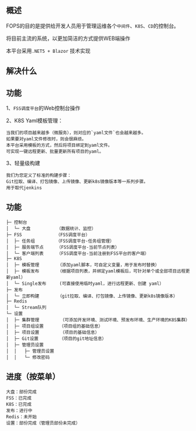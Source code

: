## 概述
FOPS的目的是提供给开发人员用于管理运维各个`中间件`、`K8S`、`CD`的控制台。

将目前主流的系统，以更加简洁的方式提供WEB端操作

本平台采用`.NET5 + Blazor` 技术实现

## 解决什么

## 功能
1、`FSS调度平台`的Web控制台操作

2、K8S Yaml模板管理：

    当我们的项目越来越多（微服务），则对应的`yaml文件`也会越来越多。
    如果要对yaml文件修改时，则会很麻烦。
    本平台采用模板的方式，然后将项目绑定到yaml文件。
    可实现一键远程更新、批量更新所有项目的yaml。

3、轻量级构建

    我们为您定义了标准的构建步骤：
    Git拉取、编译、打包镜像、上传镜像、更新k8s镜像版本等一系列步骤。
    用于取代jenkins
## 功能
```
├─ 控制台
│  └─ 大盘          （数据统计、监控）
├─ FSS             （FSS调度平台）
│  ├─ 任务组        （FSS调度平台-任务组管理）
│  ├─ 服务端节点     （FSS调度平台-当前节点列表）
│  └─ 客户端列表     （FSS调度平台-当前注册到FSS平台的客户端）
├─ K8S
│  ├─ 模板管理       （添加yaml脚本，可自定义变量，用于发布时替换）
│  ├─ 模板发布       （根据项目列表，并绑定yaml模板后，可针对单个或全部项目远程更新yaml）
│  └─ Single发布     (可直接使用临时yaml，进行远程更新、创建 yaml）
├─ 发布
│  └─ 立即构建       （git拉取、编译、打包镜像、上传镜像、更新k8s镜像版本）
├─ Redis
│  └─ Stream队列
└─ 设置
│  ├─ 集群管理        （可添加开发环境、测试环境、预发布环境、生产环境的K8S集群）
│  ├─ 项目组设置      （项目组的基础信息）
│  ├─ 项目设置        （项目的基础信息）
│  ├─ Git设置        （项目的git地址信息）
│  ├─ 管理员设置
│  │   ├─ 管理员设置
│  │   └─ 修改密码
```

## 进度（按菜单）
```
大盘：部份完成
FSS：已完成
K8S：已完成
发布：进行中
Redis：未开始
设置：部份完成（管理员部份未完成）
```